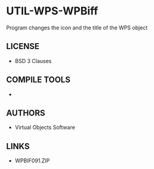 # UTIL-WPS-WPBiff
Program changes the icon and the title of the WPS object

## LICENSE
* BSD 3 Clauses

## COMPILE TOOLS
* 
 
## AUTHORS
* Virtual Objects Software

## LINKS
* WPBIF091.ZIP
